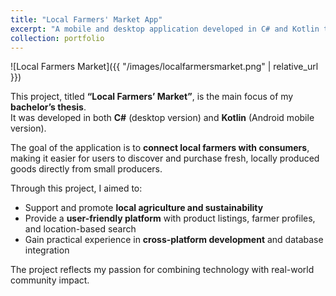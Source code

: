 ```yaml
---
title: "Local Farmers' Market App"
excerpt: "A mobile and desktop application developed in C# and Kotlin to support local farmers and promote regional products."
collection: portfolio
---
```


![Local Farmers Market]({{ "/images/localfarmersmarket.png" | relative_url }})

This project, titled **“Local Farmers’ Market”**, is the main focus of my **bachelor’s thesis**.  
It was developed in both **C#** (desktop version) and **Kotlin** (Android mobile version).  

The goal of the application is to **connect local farmers with consumers**, making it easier for users to discover and purchase fresh, locally produced goods directly from small producers.  

Through this project, I aimed to:
- Support and promote **local agriculture and sustainability**  
- Provide a **user-friendly platform** with product listings, farmer profiles, and location-based search  
- Gain practical experience in **cross-platform development** and database integration  

The project reflects my passion for combining technology with real-world community impact.

